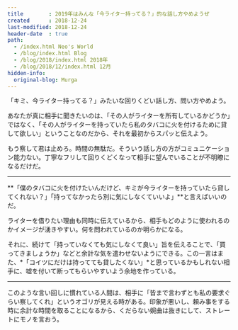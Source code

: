 ```yaml
---
title        : 2019年はみんな「今ライター持ってる？」的な話し方やめようぜ
created      : 2018-12-24
last-modified: 2018-12-24
header-date  : true
path:
  - /index.html Neo's World
  - /blog/index.html Blog
  - /blog/2018/index.html 2018年
  - /blog/2018/12/index.html 12月
hidden-info:
  original-blog: Murga
---
```


「キミ、今ライター持ってる？」みたいな回りくどい話し方、問い方やめよう。

あなたが真に相手に聞きたいのは、「その人がライターを所有しているかどうか」ではなく、「その人がライターを持っていたら私のタバコに火を付けるために貸して欲しい」ということなのだから、それを最初からスパッと伝えよう。

もう察して君は止めろ。時間の無駄だ。そういう話し方の方がコミュニケーション能力ない。丁寧なフリして回りくどくなって相手に望んでいることが不明瞭になるだけだ。

---

**「僕のタバコに火を付けたいんだけど、キミが今ライターを持っていたら貸してくれない？」「持ってなかったら別に気にしなくていいよ」**と言えばいいのだ。

ライターを借りたい理由も同時に伝えているから、相手もどのように使われるのかイメージが湧きやすい。何を問われているのか明らかになる。

それに、続けて「持っていなくても気にしなくて良い」旨を伝えることで、「買ってきましょうか」などと余計な気を遣わせないようにできる。この一言はまた、*「コイツにだけは持ってても貸したくない」*と思っているかもしれない相手に、嘘を付いて断ってもらいやすいよう余地を作っている。

---

このような言い回しに慣れている人間は、相手に「皆まで言わずとも私の要求ぐらい察してくれ」というオゴリが見える時がある。印象が悪いし、頼み事をする時に余計な時間を取ることになるから、くだらない婉曲は抜きにして、ストレートにモノを言おう。
